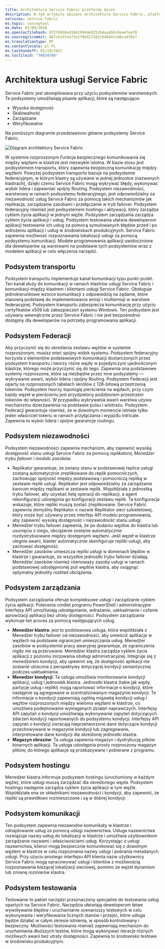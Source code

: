 ```yaml
---
title: Architektura Service Fabric platformy Azure
description: W tym artykule opisano architekturę Service Fabric, platformę systemów rozproszonych służącą do tworzenia skalowalnych, niezawodnych i łatwych w zarządzaniu aplikacji w chmurze.
services: service-fabric
ms.topic: conceptual
ms.date: 01/09/2020
ms.openlocfilehash: 972700dded1841994de9252b4aa4bbc8eaefeaf8
ms.sourcegitcommit: 867cb1b7a1f3a1f0b427282c648d411d0ca4f81f
ms.translationtype: MT
ms.contentlocale: pl-PL
ms.lasthandoff: 03/19/2021
ms.locfileid: "76024708"
---
```

# <a name="service-fabric-architecture"></a>Architektura usługi Service Fabric

Service Fabric jest skompilowana przy użyciu podsystemów warstwowych. Te podsystemy umożliwiają pisanie aplikacji, które są następujące:

* Wysoka dostępność
* Skalowalność
* Zarządzane
* Weryfikowalne

Na poniższym diagramie przedstawiono główne podsystemy Service Fabric.

![Diagram architektury Service Fabric](media/service-fabric-architecture/service-fabric-architecture.png)

W systemie rozproszonym Funkcja bezpiecznego komunikowania się między węzłami w klastrze jest niezwykle istotna. W bazie stosu jest podsystemem transportu, który zapewnia bezpieczną komunikację między węzłami. Powyżej podsystem transportu bazuje na podsystemie federacyjnym, w którym klastry są używane w jednej jednostce (nazwanych klastrach), dzięki czemu Service Fabric mogą wykrywać błędy, wykonywać wybór lidera i zapewniać spójny Routing. Podsystem niezawodności, warstwowy w ramach podsystemu federacyjnego, jest odpowiedzialny za niezawodność usług Service Fabric za pomocą takich mechanizmów jak replikacja, zarządzanie zasobami i przełączanie w tryb failover. Podsystem federacyjny również jest podsystemem hostingu i aktywacji, który zarządza cyklem życia aplikacji w jednym węźle. Podsystem zarządzania zarządza cyklem życia aplikacji i usług. Podsystem testowania ułatwia deweloperom aplikacji testowanie ich usług za pomocą symulowanych błędów przed i po wdrożeniu aplikacji i usług w środowiskach produkcyjnych. Service Fabric zapewnia możliwość rozpoznawania lokalizacji usługi za pomocą podsystemu komunikacji. Modele programowania aplikacji uwidocznione dla deweloperów są warstwami na podstawie tych podsystemów wraz z modelem aplikacji w celu włączenia narzędzi.

## <a name="transport-subsystem"></a>Podsystem transportu

Podsystem transportu implementuje kanał komunikacji typu punkt-punkt. Ten kanał służy do komunikacji w ramach klastrów usługi Service Fabric i komunikacji między klastrem i klientami usługi Service Fabric. Obsługuje jednokierunkowe wzorce komunikacji z odpowiedzią na żądanie, które stanowią podstawę do implementowania emisji i multiemisji w warstwie federacyjnej. Podsystem transportu zabezpiecza komunikację przy użyciu certyfikatów x509 lub zabezpieczeń systemu Windows. Ten podsystem jest używany wewnętrznie przez Service Fabric i nie jest bezpośrednio dostępny dla deweloperów na potrzeby programowania aplikacji.

## <a name="federation-subsystem"></a>Podsystem Federacji

Aby przyczynić się do określenia zestawu węzłów w systemie rozproszonym, musisz mieć spójny widok systemu. Podsystem federacyjny korzysta z elementów podstawowych komunikacji dostarczonych przez podsystem transportu i tworzy różne węzły w pojedynczym ujednoliconym klastrze, którego może przyczynić się do tego. Zapewnia ona podstawowe systemy rozproszone, które są niezbędne przez inne podsystemy — wykrywanie awarii, wybór lidera i spójny Routing. Podsystem Federacji jest oparty na rozproszonych tabelach skrótów z 128-bitową przestrzenią tokenów. Podsystem tworzy topologię pierścienia na węzłach, przy czym każdy węzeł w pierścieniu jest przydzielony podzbiorem przestrzeni tokenów do własności. W przypadku wykrywania awarii warstwa używa mechanizmu dzierżawienia na podstawie pulsu i arbitrażu. Podsystem Federacji gwarantuje również, że w dowolnym momencie istnieje tylko jeden właściciel tokenu w ramach przyłączania i wyjazdu Intricate. Zapewnia to wybór lidera i spójne gwarancje routingu.

## <a name="reliability-subsystem"></a>Podsystem niezawodności

Podsystem niezawodności zapewnia mechanizm, aby zapewnić wysoką dostępność stanu usługi Service Fabric za pomocą *replikatora*, *Menedżer trybu failover* i *modułu zasobów*.

* Replikator gwarantuje, że zmiany stanu w podstawowej replice usługi zostaną automatycznie zreplikowane do replik pomocniczych, zachowując spójność między podstawową i pomocniczą repliką w zestawie replik usługi. Replikator jest odpowiedzialny za zarządzanie kworum między replikami w zestawie replik. Współdziała z jednostką trybu failover, aby uzyskać listę operacji do replikacji, a agent rekonfiguracji udostępnia go konfiguracji zestawu replik. Ta konfiguracja wskazuje, które repliki muszą zostać zreplikowane. Service Fabric zapewnia domyślny Replikator o nazwie Replikator sieci szkieletowej, który może być używany przez interfejs API modelu programowania, aby zapewnić wysoką dostępność i niezawodność stanu usługi.
* Menedżer trybu failover zapewnia, że po dodaniu węzłów do klastra lub usunięciu z niego, obciążenie zostanie automatycznie rozdystrybuowane między dostępnymi węzłami. Jeśli węzeł w klastrze ulegnie awarii, klaster automatycznie skonfiguruje repliki usługi, aby zachować dostępność.
* Menedżer zasobów umieszcza repliki usługi w domenach błędów w klastrze i gwarantuje, że wszystkie jednostki trybu failover działają. Menedżer zasobów również równoważy zasoby usługi w ramach podstawowej udostępnionej puli węzłów klastra, aby osiągnąć optymalny jednolity rozkład obciążenia.

## <a name="management-subsystem"></a>Podsystem zarządzania

Podsystem zarządzania oferuje kompleksowe usługi i zarządzanie cyklem życia aplikacji. Polecenia cmdlet programu PowerShell i administracyjne interfejsy API umożliwiają udostępnianie, wdrażanie, uaktualnianie i cofanie aprowizacji aplikacji bez utraty dostępności. Podsystem zarządzania wykonuje ten proces za pomocą następujących usług.

* **Menedżer klastra**: jest to podstawowa usługa, która współdziała z Menedżer trybu failover od niezawodności, aby umieścić aplikacje w węzłach na podstawie ograniczeń umieszczania usług. Menedżer zasobów w podsystemie pracy awaryjnej gwarantuje, że ograniczenia nigdy nie są przerywane. Menedżer klastra zarządza cyklem życia aplikacji z poziomu inicjowania obsługi administracyjnej. Integruje się z menedżerem kondycji, aby upewnić się, że dostępność aplikacji nie zostanie utracona z perspektywy dotyczącej kondycji semantycznej podczas uaktualniania.
* **Menedżer kondycji**: Ta usługa umożliwia monitorowanie kondycji aplikacji, usług i jednostek klastra. Jednostki klastra (takie jak węzły, partycje usług i repliki) mogą raportować informacje o kondycji, które następnie są agregowane w scentralizowanym magazynie kondycji. Te informacje o kondycji zapewniają ogólną migawkę kondycji usług i węzłów rozproszonych między wieloma węzłami w klastrze, co umożliwia podejmowanie wymaganych działań naprawczych. Interfejsy API zapytań o kondycji umożliwiają wykonywanie zapytań dotyczących zdarzeń kondycji raportowanych do podsystemu kondycji. Interfejsy API zapytań o kondycji zwracają nieprzetworzone dane dotyczące kondycji przechowywane w magazynie kondycji lub zagregowane, interpretowane dane kondycji dla określonej jednostki klastra.
* **Magazyn obrazów**: Ta usługa zapewnia magazyn i dystrybucję plików binarnych aplikacji. Ta usługa udostępnia prosty rozproszony magazyn plików, do którego aplikacje są przekazywane i pobierane z programu.

## <a name="hosting-subsystem"></a>Podsystem hostingu

Menedżer klastra informuje podsystem hostingu (uruchomiony w każdym węźle), które usługi muszą zarządzać dla określonego węzła. Podsystem hostingu następnie zarządza cyklem życia aplikacji w tym węźle. Współdziała ona ze składnikami niezawodności i kondycji, aby zapewnić, że repliki są prawidłowo rozmieszczone i są w dobrej kondycji.

## <a name="communication-subsystem"></a>Podsystem komunikacji

Ten podsystem zapewnia niezawodne komunikaty w klastrze i odnajdowanie usług za pomocą usługi nazewnictwa. Usługa nazewnictwa rozwiązuje nazwy usług do lokalizacji w klastrze i umożliwia użytkownikom zarządzanie nazwami i właściwościami usług. Korzystając z usługi nazewnictwa, klienci mogą bezpiecznie komunikować się z dowolnym węzłem w klastrze w celu rozpoznania nazwy usługi i pobrania metadanych usługi. Przy użyciu prostego interfejsu API klienta nazw użytkownicy Service Fabric mogą opracowywać usługi i klientów z możliwością rozpoznawania bieżącej lokalizacji sieciowej, pomimo że węzeł dynamism lub zmianę rozmiarów klastra.

## <a name="testability-subsystem"></a>Podsystem testowania

Testowanie to pakiet narzędzi przeznaczony specjalnie do testowania usług opartych na Service Fabric. Narzędzia ułatwiają deweloperom łatwe wywoływanie błędów i uruchamianie scenariuszy testowych w celu wykonywania i weryfikowania licznych stanów i przejść, które usługa będzie działać w całym okresie istnienia, w sposób kontrolowany i bezpieczny. Możliwości testowania również zapewniają mechanizm do uruchamiania dłuższych testów, które mogą wykonywać iteracje różnych możliwych awarii bez utraty dostępności. Zapewnia to środowisko testowe w środowisku produkcyjnym.
